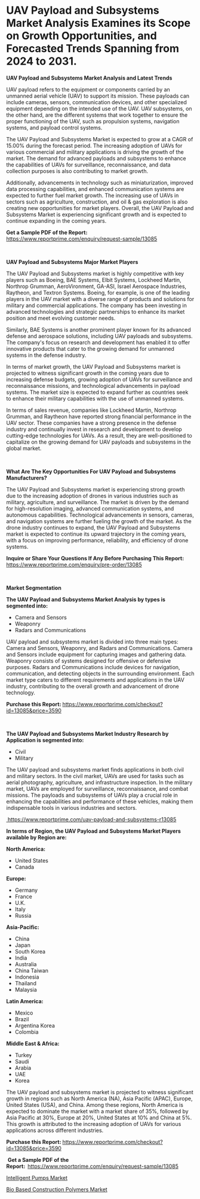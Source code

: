 <p><h1>UAV Payload and Subsystems Market Analysis Examines its Scope on Growth Opportunities, and Forecasted Trends Spanning from 2024 to 2031.</h1></p><p><strong>UAV Payload and Subsystems Market Analysis and Latest Trends</strong></p>
<p><p>UAV payload refers to the equipment or components carried by an unmanned aerial vehicle (UAV) to support its mission. These payloads can include cameras, sensors, communication devices, and other specialized equipment depending on the intended use of the UAV. UAV subsystems, on the other hand, are the different systems that work together to ensure the proper functioning of the UAV, such as propulsion systems, navigation systems, and payload control systems.</p><p>The UAV Payload and Subsystems Market is expected to grow at a CAGR of 15.00% during the forecast period. The increasing adoption of UAVs for various commercial and military applications is driving the growth of the market. The demand for advanced payloads and subsystems to enhance the capabilities of UAVs for surveillance, reconnaissance, and data collection purposes is also contributing to market growth.</p><p>Additionally, advancements in technology such as miniaturization, improved data processing capabilities, and enhanced communication systems are expected to further fuel market growth. The increasing use of UAVs in sectors such as agriculture, construction, and oil & gas exploration is also creating new opportunities for market players. Overall, the UAV Payload and Subsystems Market is experiencing significant growth and is expected to continue expanding in the coming years.</p></p>
<p><strong>Get a Sample PDF of the Report:&nbsp;</strong> <a href="https://www.reportprime.com/enquiry/request-sample/13085">https://www.reportprime.com/enquiry/request-sample/13085</a></p>
<p>&nbsp;</p>
<p><strong>UAV Payload and Subsystems Major Market Players</strong></p>
<p><p>The UAV Payload and Subsystems market is highly competitive with key players such as Boeing, BAE Systems, Elbit Systems, Lockheed Martin, Northrop Grumman, AeroVironment, GA-ASI, Israel Aerospace Industries, Raytheon, and Textron Systems. Boeing, for example, is one of the leading players in the UAV market with a diverse range of products and solutions for military and commercial applications. The company has been investing in advanced technologies and strategic partnerships to enhance its market position and meet evolving customer needs.</p><p>Similarly, BAE Systems is another prominent player known for its advanced defense and aerospace solutions, including UAV payloads and subsystems. The company's focus on research and development has enabled it to offer innovative products that cater to the growing demand for unmanned systems in the defense industry.</p><p>In terms of market growth, the UAV Payload and Subsystems market is projected to witness significant growth in the coming years due to increasing defense budgets, growing adoption of UAVs for surveillance and reconnaissance missions, and technological advancements in payload systems. The market size is expected to expand further as countries seek to enhance their military capabilities with the use of unmanned systems.</p><p>In terms of sales revenue, companies like Lockheed Martin, Northrop Grumman, and Raytheon have reported strong financial performance in the UAV sector. These companies have a strong presence in the defense industry and continually invest in research and development to develop cutting-edge technologies for UAVs. As a result, they are well-positioned to capitalize on the growing demand for UAV payloads and subsystems in the global market.</p></p>
<p>&nbsp;</p>
<p><strong>What Are The Key Opportunities For UAV Payload and Subsystems Manufacturers?</strong></p>
<p><p>The UAV Payload and Subsystems market is experiencing strong growth due to the increasing adoption of drones in various industries such as military, agriculture, and surveillance. The market is driven by the demand for high-resolution imaging, advanced communication systems, and autonomous capabilities. Technological advancements in sensors, cameras, and navigation systems are further fueling the growth of the market. As the drone industry continues to expand, the UAV Payload and Subsystems market is expected to continue its upward trajectory in the coming years, with a focus on improving performance, reliability, and efficiency of drone systems.</p></p>
<p><strong>Inquire or Share Your Questions If Any Before Purchasing This Report:</strong> <a href="https://www.reportprime.com/enquiry/pre-order/13085">https://www.reportprime.com/enquiry/pre-order/13085</a></p>
<p>&nbsp;</p>
<p><strong>Market Segmentation</strong></p>
<p><strong>The UAV Payload and Subsystems Market Analysis by types is segmented into:</strong></p>
<p><ul><li>Camera and Sensors</li><li>Weaponry</li><li>Radars and Communications</li></ul></p>
<p><p>UAV payload and subsystems market is divided into three main types: Camera and Sensors, Weaponry, and Radars and Communications. Camera and Sensors include equipment for capturing images and gathering data. Weaponry consists of systems designed for offensive or defensive purposes. Radars and Communications include devices for navigation, communication, and detecting objects in the surrounding environment. Each market type caters to different requirements and applications in the UAV industry, contributing to the overall growth and advancement of drone technology.</p></p>
<p><strong>Purchase this Report:&nbsp;</strong><a href="https://www.reportprime.com/checkout?id=13085&price=3590">https://www.reportprime.com/checkout?id=13085&price=3590</a></p>
<p>&nbsp;</p>
<p><strong>The UAV Payload and Subsystems Market Industry Research by Application is segmented into:</strong></p>
<p><ul><li>Civil</li><li>Military</li></ul></p>
<p><p>The UAV payload and subsystems market finds applications in both civil and military sectors. In the civil market, UAVs are used for tasks such as aerial photography, agriculture, and infrastructure inspection. In the military market, UAVs are employed for surveillance, reconnaissance, and combat missions. The payloads and subsystems of UAVs play a crucial role in enhancing the capabilities and performance of these vehicles, making them indispensable tools in various industries and sectors.</p></p>
<p><a href="https://www.reportprime.com/uav-payload-and-subsystems-r13085">&nbsp;https://www.reportprime.com/uav-payload-and-subsystems-r13085</a></p>
<p><strong>In terms of Region, the UAV Payload and Subsystems Market Players available by Region are:</strong></p>
<p>
    <p> <strong> North America: </strong>
        <ul>
            <li>United States</li>
            <li>Canada</li>
        </ul>
        </p> 
    <p> <strong> Europe: </strong>
        <ul>
            <li>Germany</li>
            <li>France</li>
            <li>U.K.</li>
            <li>Italy</li>
            <li>Russia</li>
        </ul>
        </p> 
    <p> <strong> Asia-Pacific: </strong>
        <ul>
            <li>China</li>
            <li>Japan</li>
            <li>South Korea</li>
            <li>India</li>
            <li>Australia</li>
            <li>China Taiwan</li>
            <li>Indonesia</li>
            <li>Thailand</li>
            <li>Malaysia</li>
        </ul>
        </p> 
    <p> <strong> Latin America: </strong>
        <ul>
            <li>Mexico</li>
            <li>Brazil</li>
            <li>Argentina Korea</li>
            <li>Colombia</li>
        </ul>
        </p> 
    <p> <strong> Middle East & Africa: </strong>
        <ul>
            <li>Turkey</li>
            <li>Saudi</li>
            <li>Arabia</li>
            <li>UAE</li>
            <li>Korea</li>
        </ul>
    </p>
    </p>
<p><p>The UAV payload and subsystems market is projected to witness significant growth in regions such as North America (NA), Asia Pacific (APAC), Europe, United States (USA), and China. Among these regions, North America is expected to dominate the market with a market share of 35%, followed by Asia Pacific at 30%, Europe at 20%, United States at 10% and China at 5%. This growth is attributed to the increasing adoption of UAVs for various applications across different industries.</p></p>
<p><strong>Purchase this Report: </strong><a href="https://www.reportprime.com/checkout?id=13085&price=3590">https://www.reportprime.com/checkout?id=13085&price=3590</a></p>
<p>&nbsp;<strong>Get a Sample PDF of the Report:&nbsp;&nbsp;</strong><a href="https://www.reportprime.com/enquiry/request-sample/13085">https://www.reportprime.com/enquiry/request-sample/13085</a></p>
<p><strong></strong></p>
<p><p><a href="https://github.com/WillieWoodard/Market-Research-Report-List-4/blob/main/intelligent-pumps-market.md">Intelligent Pumps Market</a></p><p><a href="https://nifty-kite-d51.notion.site/Bio-Based-Construction-Polymers-Market-Research-Report-Provides-Critical-Insights-that-can-help-Shap-4c8c404e1bde49bb9828b30f9ee2799f">Bio Based Construction Polymers Market</a></p></p>